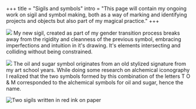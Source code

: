 +++
title = "Sigils and symbols"
intro = "This page will contain my ongoing work on sigil and symbol making, both as a way of marking and identifying projects and objects but also part of my magical practice."
+++

![](/img/sigil.svg)
My new sigil, created as part of my gender transition process breaks away from the rigidity and cleanness of the previous symbol, embracing imperfections and intuition in it's drawing. It's elements intersecting and colliding without being constrained.

![](/img/logo.svg)
The oil and sugar symbol originates from an old stylized signature from my
art school years. While doing some research on alchemical iconography I
realized that the two symbols formed by this combination of the letters T
O & M corresponded to the alchemical symbols for oil and sugar, hence the
name.

![Two sigils written in red ink on paper](/img/sigils.png "Grounded in my truth, open to change")
